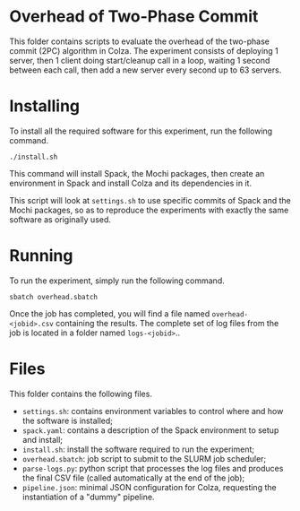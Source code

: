 Overhead of Two-Phase Commit
============================

This folder contains scripts to evaluate the overhead
of the two-phase commit (2PC) algorithm in Colza. The
experiment consists of deploying 1 server, then 1 client
doing start/cleanup call in a loop, waiting 1 second
between each call, then add a new server every second
up to 63 servers.

Installing
==========

To install all the required software for this experiment,
run the following command.

```
./install.sh
```

This command will install Spack, the Mochi packages, then
create an environment in Spack and install Colza and its
dependencies in it.

This script will look at `settings.sh` to use specific
commits of Spack and the Mochi packages, so as to reproduce
the experiments with exactly the same software as originally
used.

Running
=======

To run the experiment, simply run the following command.

```
sbatch overhead.sbatch
```

Once the job has completed, you will find a file named
`overhead-<jobid>.csv` containing the results. The complete
set of log files from the job is located in a folder
named `logs-<jobid>`..

Files
=====

This folder contains the following files.
- `settings.sh`: contains environment variables to control
  where and how the software is installed;
- `spack.yaml`: contains a description of the Spack environment
  to setup and install;
- `install.sh`: install the software required to run the experiment;
- `overhead.sbatch`: job script to submit to the SLURM job scheduler;
- `parse-logs.py`: python script that processes the log files and
  produces the final CSV file (called automatically at the end of
  the job);
- `pipeline.json`: minimal JSON configuration for Colza, requesting
  the instantiation of a "dummy" pipeline.
